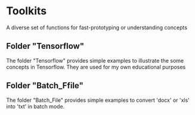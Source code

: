 # Toolkits
A diverse set of functions for fast-prototyping or understanding concepts

## Folder "Tensorflow"
The folder "Tensorflow" provides simple examples to illustrate the some concepts in Tensorflow. They are used for my own educational purposes

## Folder "Batch_Ffile"
The folder "Batch_File" provides simple examples to convert 'docx' or 'xls' into 'txt' in batch mode.

